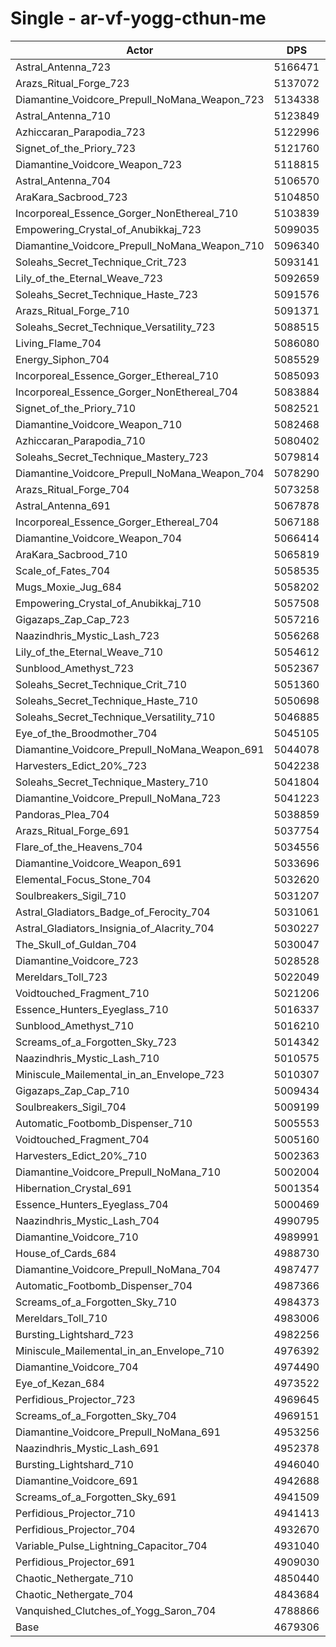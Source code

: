# Single - ar-vf-yogg-cthun-me
| Actor | DPS | Increase |
|---|:---:|:---:|
|Astral_Antenna_723|5166471|10.41%|
|Arazs_Ritual_Forge_723|5137072|9.78%|
|Diamantine_Voidcore_Prepull_NoMana_Weapon_723|5134338|9.72%|
|Astral_Antenna_710|5123849|9.50%|
|Azhiccaran_Parapodia_723|5122996|9.48%|
|Signet_of_the_Priory_723|5121760|9.46%|
|Diamantine_Voidcore_Weapon_723|5118815|9.39%|
|Astral_Antenna_704|5106570|9.13%|
|AraKara_Sacbrood_723|5104850|9.09%|
|Incorporeal_Essence_Gorger_NonEthereal_710|5103839|9.07%|
|Empowering_Crystal_of_Anubikkaj_723|5099035|8.97%|
|Diamantine_Voidcore_Prepull_NoMana_Weapon_710|5096340|8.91%|
|Soleahs_Secret_Technique_Crit_723|5093141|8.84%|
|Lily_of_the_Eternal_Weave_723|5092659|8.83%|
|Soleahs_Secret_Technique_Haste_723|5091576|8.81%|
|Arazs_Ritual_Forge_710|5091371|8.81%|
|Soleahs_Secret_Technique_Versatility_723|5088515|8.75%|
|Living_Flame_704|5086080|8.69%|
|Energy_Siphon_704|5085529|8.68%|
|Incorporeal_Essence_Gorger_Ethereal_710|5085093|8.67%|
|Incorporeal_Essence_Gorger_NonEthereal_704|5083884|8.65%|
|Signet_of_the_Priory_710|5082521|8.62%|
|Diamantine_Voidcore_Weapon_710|5082468|8.62%|
|Azhiccaran_Parapodia_710|5080402|8.57%|
|Soleahs_Secret_Technique_Mastery_723|5079814|8.56%|
|Diamantine_Voidcore_Prepull_NoMana_Weapon_704|5078290|8.53%|
|Arazs_Ritual_Forge_704|5073258|8.42%|
|Astral_Antenna_691|5067878|8.30%|
|Incorporeal_Essence_Gorger_Ethereal_704|5067188|8.29%|
|Diamantine_Voidcore_Weapon_704|5066414|8.27%|
|AraKara_Sacbrood_710|5065819|8.26%|
|Scale_of_Fates_704|5058535|8.10%|
|Mugs_Moxie_Jug_684|5058202|8.10%|
|Empowering_Crystal_of_Anubikkaj_710|5057508|8.08%|
|Gigazaps_Zap_Cap_723|5057216|8.08%|
|Naazindhris_Mystic_Lash_723|5056268|8.06%|
|Lily_of_the_Eternal_Weave_710|5054612|8.02%|
|Sunblood_Amethyst_723|5052367|7.97%|
|Soleahs_Secret_Technique_Crit_710|5051360|7.95%|
|Soleahs_Secret_Technique_Haste_710|5050698|7.94%|
|Soleahs_Secret_Technique_Versatility_710|5046885|7.86%|
|Eye_of_the_Broodmother_704|5045105|7.82%|
|Diamantine_Voidcore_Prepull_NoMana_Weapon_691|5044078|7.80%|
|Harvesters_Edict_20%_723|5042238|7.76%|
|Soleahs_Secret_Technique_Mastery_710|5041804|7.75%|
|Diamantine_Voidcore_Prepull_NoMana_723|5041223|7.73%|
|Pandoras_Plea_704|5038859|7.68%|
|Arazs_Ritual_Forge_691|5037754|7.66%|
|Flare_of_the_Heavens_704|5034556|7.59%|
|Diamantine_Voidcore_Weapon_691|5033696|7.57%|
|Elemental_Focus_Stone_704|5032620|7.55%|
|Soulbreakers_Sigil_710|5031207|7.52%|
|Astral_Gladiators_Badge_of_Ferocity_704|5031061|7.52%|
|Astral_Gladiators_Insignia_of_Alacrity_704|5030227|7.50%|
|The_Skull_of_Guldan_704|5030047|7.50%|
|Diamantine_Voidcore_723|5028528|7.46%|
|Mereldars_Toll_723|5022049|7.32%|
|Voidtouched_Fragment_710|5021206|7.31%|
|Essence_Hunters_Eyeglass_710|5016337|7.20%|
|Sunblood_Amethyst_710|5016210|7.20%|
|Screams_of_a_Forgotten_Sky_723|5014342|7.16%|
|Naazindhris_Mystic_Lash_710|5010575|7.08%|
|Miniscule_Mailemental_in_an_Envelope_723|5010307|7.07%|
|Gigazaps_Zap_Cap_710|5009434|7.06%|
|Soulbreakers_Sigil_704|5009199|7.05%|
|Automatic_Footbomb_Dispenser_710|5005553|6.97%|
|Voidtouched_Fragment_704|5005160|6.96%|
|Harvesters_Edict_20%_710|5002363|6.90%|
|Diamantine_Voidcore_Prepull_NoMana_710|5002004|6.90%|
|Hibernation_Crystal_691|5001354|6.88%|
|Essence_Hunters_Eyeglass_704|5000469|6.86%|
|Naazindhris_Mystic_Lash_704|4990795|6.66%|
|Diamantine_Voidcore_710|4989991|6.64%|
|House_of_Cards_684|4988730|6.61%|
|Diamantine_Voidcore_Prepull_NoMana_704|4987477|6.59%|
|Automatic_Footbomb_Dispenser_704|4987366|6.58%|
|Screams_of_a_Forgotten_Sky_710|4984373|6.52%|
|Mereldars_Toll_710|4983006|6.49%|
|Bursting_Lightshard_723|4982256|6.47%|
|Miniscule_Mailemental_in_an_Envelope_710|4976392|6.35%|
|Diamantine_Voidcore_704|4974490|6.31%|
|Eye_of_Kezan_684|4973522|6.29%|
|Perfidious_Projector_723|4969645|6.20%|
|Screams_of_a_Forgotten_Sky_704|4969151|6.19%|
|Diamantine_Voidcore_Prepull_NoMana_691|4953256|5.85%|
|Naazindhris_Mystic_Lash_691|4952378|5.84%|
|Bursting_Lightshard_710|4946040|5.70%|
|Diamantine_Voidcore_691|4942688|5.63%|
|Screams_of_a_Forgotten_Sky_691|4941509|5.60%|
|Perfidious_Projector_710|4941413|5.60%|
|Perfidious_Projector_704|4932670|5.41%|
|Variable_Pulse_Lightning_Capacitor_704|4931040|5.38%|
|Perfidious_Projector_691|4909030|4.91%|
|Chaotic_Nethergate_710|4850440|3.66%|
|Chaotic_Nethergate_704|4843684|3.51%|
|Vanquished_Clutches_of_Yogg_Saron_704|4788866|2.34%|
|Base|4679306|0.00%|

